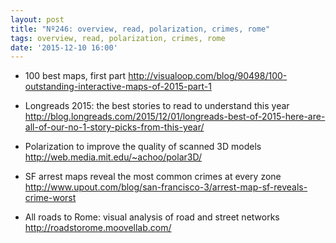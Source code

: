 ```yaml
---
layout: post
title: "Nº246: overview, read, polarization, crimes, rome"
tags: overview, read, polarization, crimes, rome
date: '2015-12-10 16:00'
---
```


* 100 best maps, first part
  http://visualoop.com/blog/90498/100-outstanding-interactive-maps-of-2015-part-1

* Longreads 2015: the best stories to read to understand this year
  http://blog.longreads.com/2015/12/01/longreads-best-of-2015-here-are-all-of-our-no-1-story-picks-from-this-year/

* Polarization to improve the quality of scanned 3D models
  http://web.media.mit.edu/~achoo/polar3D/

* SF arrest maps reveal the most common crimes at every zone
  http://www.upout.com/blog/san-francisco-3/arrest-map-sf-reveals-crime-worst

* All roads to Rome: visual analysis of road and street networks
  http://roadstorome.moovellab.com/
